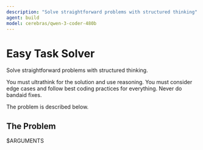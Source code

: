 ```yaml
---
description: "Solve straightforward problems with structured thinking"
agent: build
model: cerebras/qwen-3-coder-480b
---
```


# Easy Task Solver

Solve straightforward problems with structured thinking.

You must ultrathink for the solution and use reasoning.
You must consider edge cases and follow best coding practices for everything. Never do bandaid fixes.

The problem is described below.

## The Problem

$ARGUMENTS